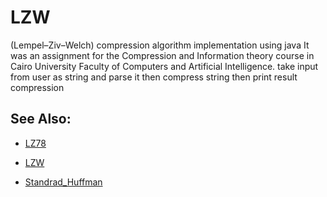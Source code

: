 # LZW
(Lempel–Ziv–Welch) compression algorithm implementation using java
It was an assignment for the Compression and Information theory course in Cairo University Faculty of Computers and Artificial Intelligence.
take input from user as string and parse it then compress string then print result compression


## See Also:

* [LZ78](https://github.com/MarwanaMostafa/Lz78)

* [LZW](https://github.com/MarwanaMostafa/LZ77)

* [Standrad_Huffman](https://github.com/MarwanaMostafa/Standrad_Huffman)
